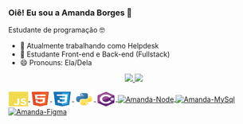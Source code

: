 ### Oiê! Eu sou a Amanda Borges 👋
Estudante de programação 🤓

- 🔭 Atualmente trabalhando como Helpdesk
- 🌱 Estudante Front-end e Back-end (Fullstack)
- 😄 Pronouns: Ela/Dela

<div align="center">
  <a href="https://github.com/amandagborgess">
  <img height="180em" src="https://github-readme-stats.vercel.app/api?username=amandagborgess&show_icons=true&theme=dark&include_all_commits=true&count_private=true"/>
  <img height="180em" src="https://github-readme-stats.vercel.app/api/top-langs/?username=amandagborgess&layout=compact&langs_count=7&theme=dark"/>
</div>
<div style="display: inline_block"><br>
  <img align="center" alt="Amanda-Js"   height="30" width="40" src="https://raw.githubusercontent.com/devicons/devicon/master/icons/javascript/javascript-plain.svg">
  <img align="center" alt="Amanda-HTML" height="30" width="40" src="https://raw.githubusercontent.com/devicons/devicon/master/icons/html5/html5-original.svg">
  <img align="center" alt="Amanda-CSS"  height="30" width="40" src="https://raw.githubusercontent.com/devicons/devicon/master/icons/css3/css3-original.svg">
  <img align="center" alt="Amanda-Python" height="30" width="40" src="https://raw.githubusercontent.com/devicons/devicon/master/icons/python/python-original.svg">
  <img align="center" alt="Amanda-Csharp" height="30" width="40" src="https://raw.githubusercontent.com/devicons/devicon/master/icons/csharp/csharp-original.svg">  
  <img align="center" alt="Amanda-Node"   height="30" width="40" src="https://cdn.jsdelivr.net/gh/devicons/devicon/icons/nodejs/nodejs-plain-wordmark.svg">
  <img align="center" alt="Amanda-MySql"  height="30" width="40" src="https://cdn.jsdelivr.net/gh/devicons/devicon/icons/mysql/mysql-original-wordmark.svg">
  <img align="center" alt="Amanda-Figma"  height="30" width="40" src="https://cdn.jsdelivr.net/gh/devicons/devicon/icons/figma/figma-original.svg">

  
</div>
